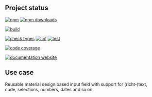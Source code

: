 <!-- !/usr/bin/env markdown
-*- coding: utf-8 -*-
region header
Copyright Torben Sickert (info["~at~"]torben.website) 16.12.2012

License
-------

This library written by Torben Sickert stand under a creative commons naming
3.0 unported license. See https://creativecommons.org/licenses/by/3.0/deed.de
endregion -->

Project status
--------------

[![npm](https://img.shields.io/npm/v/react-input-material?color=%23d55e5d&label=npm%20package%20version&logoColor=%23d55e5d&style=for-the-badge)](https://www.npmjs.com/package/react-input-material)
[![npm downloads](https://img.shields.io/npm/dy/react-input-material.svg?style=for-the-badge)](https://www.npmjs.com/package/react-input-material)

[![build](https://img.shields.io/github/actions/workflow/status/thaibault/react-input-material/build.yaml?style=for-the-badge)](https://github.com/thaibault/react-input-material/actions/workflows/build.yaml)

[![check types](https://img.shields.io/github/actions/workflow/status/thaibault/react-input-material/check-types.yaml?label=check%20types&style=for-the-badge)](https://github.com/thaibault/react-input-material/actions/workflows/check-types.yaml)
[![lint](https://img.shields.io/github/actions/workflow/status/thaibault/react-input-material/lint.yaml?label=lint&style=for-the-badge)](https://github.com/thaibault/react-input-material/actions/workflows/lint.yaml)
[![test](https://img.shields.io/github/actions/workflow/status/thaibault/react-input-material/test-coverage-report.yaml?label=test&style=for-the-badge)](https://github.com/thaibault/react-input-material/actions/workflows/test-coverage-report.yaml)

[![code coverage](https://img.shields.io/coverallsCoverage/github/thaibault/react-input-material?label=code%20coverage&style=for-the-badge)](https://coveralls.io/github/thaibault/react-input-material)

[![documentation website](https://img.shields.io/website-up-down-green-red/https/torben.website/react-input-material.svg?label=documentation-website&style=for-the-badge)](https://torben.website/react-input-material)

Use case
--------

Reusable material design based input field with support for (richt-)text, code,
selections, numbers, dates and so on.
